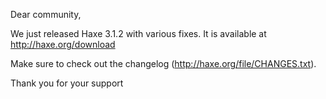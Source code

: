 Dear community,

We just released Haxe 3.1.2 with various fixes. It is available at <http://haxe.org/download>

Make sure to check out the changelog (<http://haxe.org/file/CHANGES.txt>).

Thank you for your support
